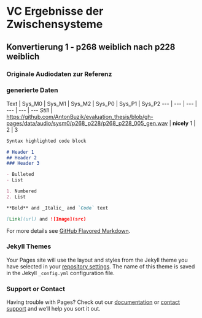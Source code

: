 # VC Ergebnisse der Zwischensysteme

## Konvertierung 1 - p268 weiblich nach p228 weiblich

### Originale Audiodaten zur Referenz

### generierte Daten
Text | Sys_M0 | Sys_M1 | Sys_M2 | Sys_P0 | Sys_P1 | Sys_P2
--- | --- | --- | --- | --- | --- 
*Still* | https://github.com/AntonBuzik/evaluation_thesis/blob/gh-pages/data/audio/sysm0/p268_p228/p268_p228_005_gen.wav | **nicely**
1 | 2 | 3


```markdown
Syntax highlighted code block

# Header 1
## Header 2
### Header 3

- Bulleted
- List

1. Numbered
2. List

**Bold** and _Italic_ and `Code` text

[Link](url) and ![Image](src)
```

For more details see [GitHub Flavored Markdown](https://guides.github.com/features/mastering-markdown/).

### Jekyll Themes

Your Pages site will use the layout and styles from the Jekyll theme you have selected in your [repository settings](https://github.com/AntonBuzik/evaluation_thesis/settings/pages). The name of this theme is saved in the Jekyll `_config.yml` configuration file.

### Support or Contact

Having trouble with Pages? Check out our [documentation](https://docs.github.com/categories/github-pages-basics/) or [contact support](https://support.github.com/contact) and we’ll help you sort it out.
